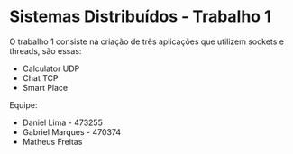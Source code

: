 # Sistemas Distribuídos - Trabalho 1

O trabalho 1 consiste na criação de trẽs aplicações que utilizem sockets e threads, são essas:
- Calculator UDP
- Chat TCP
- Smart Place

Equipe:
- Daniel Lima - 473255
- Gabriel Marques - 470374
- Matheus Freitas
